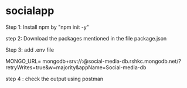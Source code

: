 # socialapp
Step 1: Install npm by "npm init -y"

step 2: 
Download the packages mentioned in the file package.json

Step 3: 
add .env file 

MONGO_URL= mongodb+srv://<username>:<password>@social-media-db.rshkc.mongodb.net/?retryWrites=true&w=majority&appName=Social-media-db

step 4 : check  the output using postman
